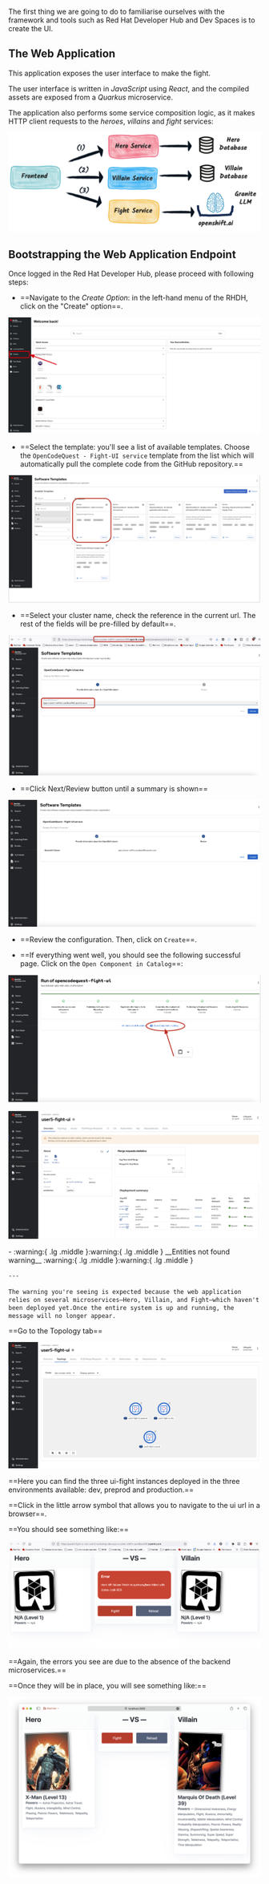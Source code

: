 The first thing we are going to do to familiarise ourselves with the framework and tools such as Red Hat Developer Hub and Dev Spaces is to create the UI.

## The Web Application

This application exposes the user interface to make the fight.

The user interface is written in _JavaScript_ using _React_, and the compiled assets are exposed from a _Quarkus_ microservice.

The application also performs some service composition logic, as it makes HTTP client requests to the _heroes_, _villains_ and _fight_ services:

![the architecture](images/architecture.png)

## Bootstrapping the Web Application Endpoint

Once logged in the Red Hat Developer Hub, please proceed with following steps:

* ==Navigate to the _Create Option_: in the left-hand menu of the RHDH, click on the "Create" option==.

![create-service-rhdh.png](images%2Fcreate-service-rhdh.png)

* ==Select the template: you'll see a list of available templates. Choose the `OpenCodeQuest - Fight-UI service` template from the list which will automatically pull the complete code from the GitHub repository.==

![ui-template-rhdh.png](images%2Fui-template-rhdh.png)

* ==Select your cluster name, check the reference in the current url. The rest of the fields will be pre-filled by default==.

![ui-params-template-rhdh.png](images%2Fui-params-template-rhdh.png)

* ==Click Next/Review button until a summary is shown==

![ui-summary-template-rhdh.png](images%2Fui-summary-template-rhdh.png)

* ==Review the configuration. Then, click on `Create`==.

* ==If everything went well, you should see the following successful page. Click on the `Open Component in Catalog`==:

![ui-success-rhdh.png](images%2Fui-success-rhdh.png)

![ui-home-page-rhdh](images/ui-home-page-rhdh.png)

<div class="grid cards" markdown>
-   :warning:{ .lg .middle }:warning:{ .lg .middle } __Entities not found warning__ :warning:{ .lg .middle }:warning:{ .lg .middle }

    ---

    The warning you're seeing is expected because the web application relies on several microservices—Hero, Villain, and Fight—which haven't been deployed yet.Once the entire system is up and running, the message will no longer appear.
</div>


==Go to the Topology tab==

![ui-topology-view.png](images%2Fui-topology-view.png)

==Here you can find the three ui-fight instances deployed in the three environments available: dev, preprod and production.==

==Click in the little arrow symbol that allows you to navigate to the ui url in a browser==.

==You should see something like:==

![ui-fight-error.png](images%2Fui-fight-error.png)

==Again, the errors you see are due to the absence of the backend microservices.==

==Once they will be in place, you will see something like:==

![fight-ui.png](images%2Ffight-ui.png)